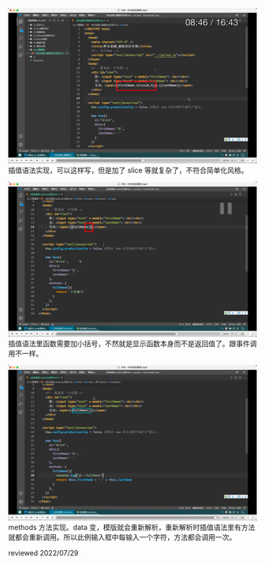 ![](./img/2022-07-15-09-11-19.png)  
插值语法实现，可以这样写，但是加了 slice 等就复杂了，不符合简单化风格。

![](./img/2022-07-15-09-14-53.png)  
插值语法里函数需要加小括号，不然就是显示函数本身而不是返回值了。跟事件调用不一样。

![](./img/2022-07-15-09-18-05.png)  
methods 方法实现。data 变，模版就会重新解析，重新解析时插值语法里有方法就都会重新调用。所以此例输入框中每输入一个字符，方法都会调用一次。

reviewed 2022/07/29
